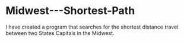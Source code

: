 # Midwest---Shortest-Path
I have created a program that searches for the shortest distance travel between two States Capitals in the Midwest.
